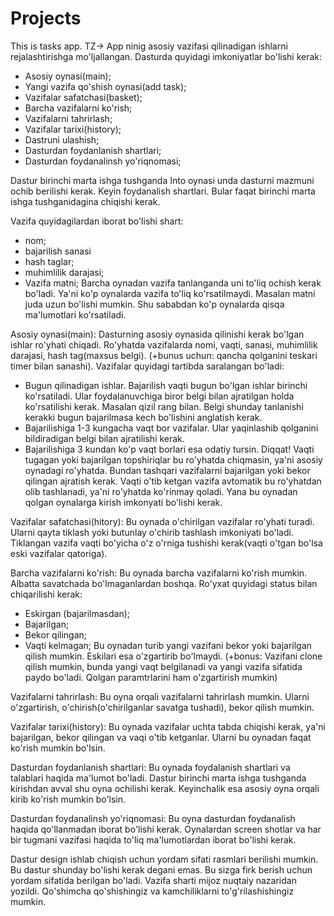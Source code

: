 # Projects
This is tasks app.
TZ->
App ninig asosiy vazifasi qilinadigan ishlarni rejalashtirishga mo'ljallangan.
Dasturda quyidagi imkoniyatlar bo'lishi kerak:
- Asosiy oynasi(main);
- Yangi vazifa qo'shish oynasi(add task);
- Vazifalar safatchasi(basket);
- Barcha vazifalarni ko'rish;
- Vazifalarni tahrirlash;
- Vazifalar tarixi(history);
- Dastruni ulashish;
- Dasturdan foydanlanish shartlari;
- Dasturdan foydanalinsh yo'riqnomasi;

Dastur birinchi marta ishga tushganda Into oynasi unda dasturni mazmuni ochib berilishi kerak. Keyin foydanalish shartlari. 
Bular faqat birinchi marta ishga tushganidagina chiqishi kerak.

Vazifa quyidagilardan iborat bo'lishi shart:
- nom; 
- bajarilish sanasi
- hash taglar;
- muhimlilik darajasi;
- Vazifa matni;
Barcha oynadan vazifa tanlanganda uni to'liq ochish kerak bo'ladi. Ya'ni ko'p oynalarda vazifa to'liq ko'rsatilmaydi. Masalan matni juda uzun bo'lishi mumkin.
 Shu sababdan ko'p oynalarda qisqa ma'lumotlari ko'rsatiladi. 

Asosiy oynasi(main):
	Dasturning asosiy oynasida qilinishi kerak bo'lgan ishlar ro'yhati chiqadi. Ro'yhatda vazifalarda nomi, vaqti, sanasi, muhimlilik darajasi, 
hash tag(maxsus belgi). (+bunus uchun: qancha qolganini teskari timer bilan sanashi). Vazifalar quyidagi tartibda saralangan bo'ladi:
- Bugun qilinadigan ishlar. Bajarilish vaqti bugun bo'lgan ishlar birinchi ko'rsatiladi. Ular foydalanuvchiga biror belgi bilan ajratilgan holda 
ko'rsatilishi kerak. Masalan qizil rang bilan. Belgi shunday tanlanishi kerakki bugun bajarilmasa kech bo'lishini anglatish kerak.
- Bajarilishiga 1-3 kungacha vaqt bor vazifalar. Ular yaqinlashib qolganini bildiradigan belgi bilan ajratilishi kerak. 
- Bajarilishiga 3 kundan ko'p vaqt borlari esa odatiy tursin.
Diqqat! Vaqti tugagan yoki bajarilgan topshiriqlar bu ro'yhatda chiqmasin, ya'ni asosiy oynadagi ro'yhatda. Bundan tashqari vazifalarni bajarilgan yoki bekor
 qilingan ajratish kerak. Vaqti o'tib ketgan vazifa avtomatik bu ro'yhatdan olib tashlanadi, ya'ni ro'yhatda ko'rinmay qoladi. Yana bu oynadan qolgan oynalarga 
kirish imkonyati bo'lishi kerak.

Vazifalar safatchasi(hitory):
	Bu oynada o'chirilgan vazifalar ro'yhati turadi. Ularni qayta tiklash yoki butunlay o'chirib tashlash imkoniyati bo'ladi.
 Tiklangan vazifa vaqti bo'yicha o'z o'rniga tushishi kerak(vaqti o'tgan bo'lsa eski vazifalar qatoriga).

Barcha vazifalarni ko'rish:
	Bu oynada barcha vazifalarni ko'rish mumkin. Albatta savatchada bo'lmaganlardan boshqa. Ro'yxat quyidagi status bilan chiqarilishi kerak:
- Eskirgan (bajarilmasdan);
- Bajarilgan;
- Bekor qilingan;
- Vaqti kelmagan;
Bu oynadan turib yangi vazifani bekor yoki bajarilgan qilish mumkin. Eskilari esa o'zgartirib bo'lmaydi. 
(+bonus: Vazifani clone qilish mumkin, bunda yangi vaqt belgilanadi va yangi vazifa sifatida paydo bo'ladi. Qolgan paramtrlarini ham o'zgartirish mumkin)

Vazifalarni tahrirlash:
	Bu oyna orqali vazifalarni tahrirlash mumkin. Ularni o'zgartirish, o'chirish(o'chirilganlar savatga tushadi), bekor qilish mumkin.

Vazifalar tarixi(history):
	Bu oynada vazifalar uchta tabda chiqishi kerak, ya'ni bajarilgan, bekor qilingan va vaqi o'tib ketganlar. Ularni bu oynadan faqat ko'rish mumkin bo'lsin.

Dasturdan foydanlanish shartlari:
	Bu oynada foydalanish shartlari va talablari haqida ma'lumot bo'ladi. Dastur birinchi marta ishga tushganda kirishdan avval shu oyna ochilishi kerak. 
Keyinchalik esa asosiy oyna orqali kirib ko'rish mumkin bo'lsin.

Dasturdan foydanalinsh yo'riqnomasi:
	Bu oyna dasturdan foydanalish haqida qo'llanmadan iborat bo'lishi kerak. Oynalardan screen shotlar va har bir tugmani vazifasi haqida to'liq ma'lumotlardan
 iborat bo'lishi kerak.

Dastur design ishlab chiqish uchun yordam sifati rasmlari berilishi mumkin. Bu dastur shunday bo'lishi kerak degani emas. Bu sizga firk berish uchun yordam 
sifatida berilgan bo'ladi. Vazifa sharti mijoz nuqtaiy nazaridan yozildi. Qo'shimcha qo'shishingiz va kamchiliklarni to'g'rilashishingiz mumkin.
